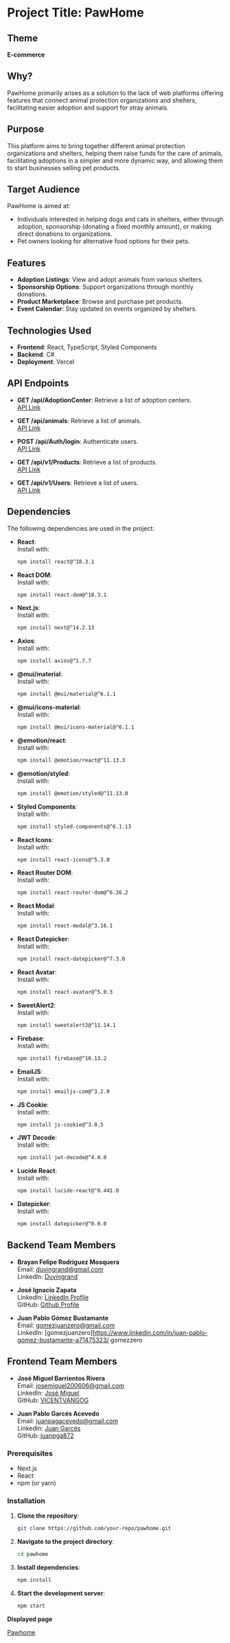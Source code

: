 
# Project Title: PawHome

## Theme
**E-commerce**

## Why?
PawHome primarily arises as a solution to the lack of web platforms offering features that connect animal protection organizations and shelters, facilitating easier adoption and support for stray animals.

## Purpose
This platform aims to bring together different animal protection organizations and shelters, helping them raise funds for the care of animals, facilitating adoptions in a simpler and more dynamic way, and allowing them to start businesses selling pet products.

## Target Audience
PawHome is aimed at:

- Individuals interested in helping dogs and cats in shelters, either through adoption, sponsorship (donating a fixed monthly amount), or making direct donations to organizations.
- Pet owners looking for alternative food options for their pets.

## Features
- **Adoption Listings**: View and adopt animals from various shelters.
- **Sponsorship Options**: Support organizations through monthly donations.
- **Product Marketplace**: Browse and purchase pet products.
- **Event Calendar**: Stay updated on events organized by shelters.

## Technologies Used
- **Frontend**: React, TypeScript, Styled Components
- **Backend**: C#
- **Deployment**: Vercel

## API Endpoints
- **GET /api/AdoptionCenter**: Retrieve a list of adoption centers.  
  [API Link](https://powhome.azurewebsites.net/api/v1/AdoptionCenter)
  
- **GET /api/animals**: Retrieve a list of animals.  
  [API Link](https://powhome.azurewebsites.net/api/Animals)
  
- **POST /api/Auth/login**: Authenticate users.  
  [API Link](https://powhome.azurewebsites.net/api/Auth/login)
  
- **GET /api/v1/Products**: Retrieve a list of products.  
  [API Link](https://powhome.azurewebsites.net/api/v1/Products)
  
- **GET /api/v1/Users**: Retrieve a list of users.  
  [API Link](https://powhome.azurewebsites.net/api/v1/Users)

## Dependencies
The following dependencies are used in the project:

- **React**:  
  Install with:  
  ```bash
  npm install react@^18.3.1
  ```

- **React DOM**:  
  Install with:  
  ```bash
  npm install react-dom@^18.3.1
  ```

- **Next.js**:  
  Install with:  
  ```bash
  npm install next@^14.2.13
  ```

- **Axios**:  
  Install with:  
  ```bash
  npm install axios@^1.7.7
  ```

- **@mui/material**:  
  Install with:  
  ```bash
  npm install @mui/material@^6.1.1
  ```

- **@mui/icons-material**:  
  Install with:  
  ```bash
  npm install @mui/icons-material@^6.1.1
  ```

- **@emotion/react**:  
  Install with:  
  ```bash
  npm install @emotion/react@^11.13.3
  ```

- **@emotion/styled**:  
  Install with:  
  ```bash
  npm install @emotion/styled@^11.13.0
  ```

- **Styled Components**:  
  Install with:  
  ```bash
  npm install styled-components@^6.1.13
  ```

- **React Icons**:  
  Install with:  
  ```bash
  npm install react-icons@^5.3.0
  ```

- **React Router DOM**:  
  Install with:  
  ```bash
  npm install react-router-dom@^6.26.2
  ```

- **React Modal**:  
  Install with:  
  ```bash
  npm install react-modal@^3.16.1
  ```

- **React Datepicker**:  
  Install with:  
  ```bash
  npm install react-datepicker@^7.3.0
  ```

- **React Avatar**:  
  Install with:  
  ```bash
  npm install react-avatar@^5.0.3
  ```

- **SweetAlert2**:  
  Install with:  
  ```bash
  npm install sweetalert2@^11.14.1
  ```

- **Firebase**:  
  Install with:  
  ```bash
  npm install firebase@^10.13.2
  ```

- **EmailJS**:  
  Install with:  
  ```bash
  npm install emailjs-com@^3.2.0
  ```

- **JS Cookie**:  
  Install with:  
  ```bash
  npm install js-cookie@^3.0.5
  ```

- **JWT Decode**:  
  Install with:  
  ```bash
  npm install jwt-decode@^4.0.0
  ```

- **Lucide React**:  
  Install with:  
  ```bash
  npm install lucide-react@^0.441.0
  ```

- **Datepicker**:  
  Install with:  
  ```bash
  npm install datepicker@^0.0.0
  ```

## Backend Team Members
- **Brayan Felipe Rodriguez Mosquera**  
  Email: duvingrand@gmail.com  
  LinkedIn: [Duvingrand](https://www.linkedin.com/in/duvingrand)

- **José Ignacio Zapata**  
  LinkedIn: [LinkedIn Profile](https://www.linkedin.com/in/yourprofile)  
  GitHub: [Github Profile](https://github.com/yourprofile)

- **Juan Pablo Gómez Bustamante**  
  Email: gomezjuanzero@gmail.com  
  LinkedIn: [gomezjuanzero]https://www.linkedin.com/in/juan-pablo-gomez-bustamante-a71475323/
gomezzero

## Frontend Team Members
- **José Miguel Barrientos Rivera**  
  Email: josemiguel200606@gmail.com  
  LinkedIn: [José Miguel](https://www.linkedin.com/in/jose-miguel-barrientos-rivera-245935213/)  
  GitHub: [VICENTVANGOG](https://github.com/VICENTVANGOG)

- **Juan Pablo Garcés Acevedo**  
  Email: juanpagacevedo@gmail.com  
  LinkedIn: [Juan Garcés](https://www.linkedin.com/in/juan-garc%C3%A9s-20b43123b?utm_source=share&utm_campaign=share_via&utm_content=profile&utm_medium=android_app)  
  GitHub: [juanpga872](https://github.com/juanpga872)
### Prerequisites
- Next.js
- React
- npm (or yarn)

### Installation
1. **Clone the repository**:
   ```bash
   git clone https://github.com/your-repo/pawhome.git
   ```

2. **Navigate to the project directory**:
   ```bash
   cd pawhome
   ```

3. **Install dependencies**:
   ```bash
   npm install
   ```

4. **Start the development server**:
   ```bash
   npm start
   ```

**Displayed page**

[Pawhome](https://pawhome.vercel.app/) 


```
